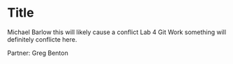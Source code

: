 # Title
Michael Barlow
this will likely cause a conflict
Lab 4 Git Work
something will definitely conflicte here.

Partner: Greg Benton
